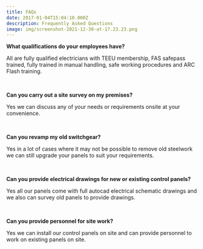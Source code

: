 ```yaml
---
title: FAQs
date: 2017-01-04T15:04:10.000Z
description: Frequently Asked Questions
image: img/screenshot-2021-12-30-at-17.23.23.png
---
```

**What qualifications do your employees have?**

All are fully qualified electricians with TEEU membership, FAS safepass trained, fully trained in manual handling, safe working procedures and ARC Flash training.

 

**Can you carry out a site survey on my premises?**

Yes we can discuss any of your needs or requirements onsite at your convenience.

 

**Can you revamp my old switchgear?**

Yes in a lot of cases where it may not be possible to remove old steelwork we can still upgrade your panels to suit your requirements.

 

**Can you provide electrical drawings for new or existing control panels?**

Yes all our panels come with full autocad electrical schematic drawings and we also can survey old panels to provide drawings.

 

**Can you provide personnel for site work?**

Yes we can install our control panels on site and can provide personnel to work on existing panels on site.